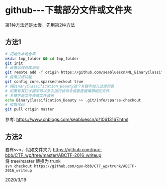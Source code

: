 # github---下载部分文件或文件夹

第1种方法还是太慢，先用第2种方法  

## 方法1
```bash
# 初始化本地仓库
mkdir tmp_folder && cd tmp_folder
git init
# 设置远程仓库地址
git remote add -f origin https://github.com/seabluescn/ML_BinaryClassification.git
# 启用过滤功能
git config core.sparsecheckout true
# 将BinaryClassification_Beauty这个关键字加入过滤列表
# 如果有其它关键字可以多次运行该命令或者直接编辑相应文件
# 关键字是文件夹或文件皆可
echo BinaryClassification_Beauty >> .git/info/sparse-checkout
# 拉取代码
git pull origin master
```

参考: https://www.cnblogs.com/seabluescn/p/10613167.html  


## 方法2
要有svn，假如文件夹为 https://github.com/qux-bbb/CTF_wp/tree/master/ABCTF-2016_writeup  
将 tree/master 替换为 trunk  
`svn checkout https://github.com/qux-bbb/CTF_wp/trunk/ABCTF-2016_writeup`  


2020/3/19  
